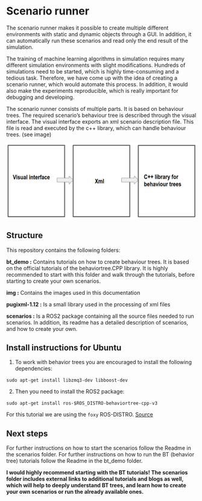 # Scenario runner

The scenario runner makes it possible to create multiple different environments with static and dynamic objects through a GUI. In addition, it can automatically run these scenarios and read only the end result of the simulation.

The training of machine learning algorithms in simulation requires many different simulation environments with slight modifications. Hundreds of simulations need to be started, which is highly time-consuming and a tedious task. Therefore, we have come up with the idea of creating a scenario runner, which would automate this process. In addition, it would also make the experiments reproducible, which is really important for debugging and developing.

The scenario runner consists of multiple parts. It is based on behaviour trees. The required scenario’s behaviour tree is described through the visual interface. The visual interface exports an xml scenario description file. This file is read and executed by the c++ library, which can handle behaviour trees. (see image)

<p align="center">
<img src="https://github.com/dobots/scenario_runner/blob/main/img/overview.png" width = "700" /> 
</p>

## Structure
This repository contains the following folders:

**bt_demo :** Contains tutorials on how to create behaviour trees. It is based on the official tutorials of the behaviortree.CPP library. It is highly recommended to start with this folder and walk through the tutorials, before starting to create your own scenarios.

**img :** Contains the images used in this documentation

**pugixml-1.12 :** Is a small library used in the processing of xml files

**scenarios :**  Is a  ROS2 package containing all the source files needed to run scenarios. In addition, its readme has a detailed description of scenarios, and how to create your own.

## Install instructions for Ubuntu

 1. To work with behavior trees you are encouraged to install the following dependencies:
```
sudo apt-get install libzmq3-dev libboost-dev
```

2.  Then you need to install the ROS2 package: 
```
sudo apt-get install ros-$ROS_DISTRO-behaviortree-cpp-v3
```

For this tutorial we are using the `foxy` ROS-DISTRO.
[Source](https://github.com/BehaviorTree/BehaviorTree.CPP)

## Next steps

For further instructions on how to start the scenarios follow the Readme in the scenarios folder. For further instructions on how to run the BT (behavior tree) tutorials follow the Readme in the bt_demo folder.

**I would highly recommend starting with the BT tutorials! The scenarios folder includes external links to additional tutorials and blogs as well, which will help to deeply understand BT trees, and learn how to create your own scenarios or run the already available ones.**

